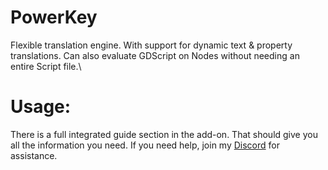 # PowerKey
Flexible translation engine. With support for dynamic text & property translations. Can also evaluate GDScript on Nodes without needing an entire Script file.\
# Usage:
There is a full integrated guide section in the add-on. That should give you all the information you need. If you need help, join my [Discord](https://dsc.gg/sohp) for assistance.
